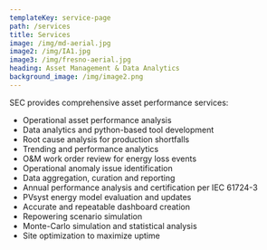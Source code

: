 ```yaml
---
templateKey: service-page
path: /services
title: Services
image: /img/md-aerial.jpg
image2: /img/IA1.jpg
image3: /img/fresno-aerial.jpg
heading: Asset Management & Data Analytics
background_image: /img/image2.png
---
```


SEC provides comprehensive asset performance services:

* Operational asset performance analysis
* Data analytics and python-based tool development
* Root cause analysis for production shortfalls
* Trending and performance analytics
* O&M work order review for energy loss events
* Operational anomaly issue identification
* Data aggregation, curation and reporting
* Annual performance analysis and certification per IEC 61724-3
* PVsyst energy model evaluation and updates
* Accurate and repeatable dashboard creation
* Repowering scenario simulation
* Monte-Carlo simulation and statistical analysis
* Site optimization to maximize uptime
